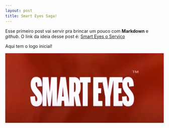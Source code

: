```yaml
---
layout: post
title: Smart Eyes Saga!
---
```


Esse primeiro post vai servir pra brincar um pouco com **Markdown** e _github_.
O link da ideia desse post é: [Smart Eyes o Serviço](https://www.youtube.com/watch?v=AdrWUHt5RtI&t=213s)

Aqui tem o logo inicial! 

![SM](https://github.com/Hericles-Farias/Hericles-Farias.github.io/blob/master/images/sm.PNG "Smart Eyes TM")

